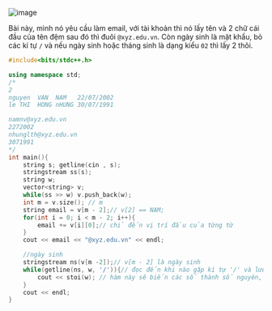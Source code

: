 ![image](https://github.com/Llam-a/Practice_Cpp/assets/115911041/743505e0-f5e1-4126-85a6-75c9761bf81d)

Bài này, mình nó yêu cầu làm email, với tài khoản thì nó lấy tên và 2 chữ cái đầu của tên đệm sau đó thì đuôi `@xyz.edu.vn`. Còn ngày sinh là mật khẩu, bỏ các kí tự `/` và nếu ngày sinh hoặc tháng sinh là dạng kiểu `02` thì lấy 2 thôi.

```cpp
#include<bits/stdc++.h>

using namespace std;
/*
2
nguyen  VAN  NAM   22/07/2002
le THI  HONG nHUNG 30/07/1991

namnv@xyz.edu.vn
2272002
nhunglth@xyz.edu.vn
3071991
*/
int main(){
    string s; getline(cin , s);
    stringstream ss(s);
    string w;
    vector<string> v;
    while(ss >> w) v.push_back(w);
    int m = v.size(); // m
    string email = v[m - 2];// v[2] == NAM;
    for(int i = 0; i < m - 2; i++){
        email += v[i][0];// chỉ đến vị trí đầu của từng từ
    }
    cout << email << "@xyz.edu.vn" << endl;

    //ngày sinh
    stringstream ns(v[m -2]);// v[m - 2] là ngày sinh 
    while(getline(ns, w, '/')){// đọc đến khi nào gặp kí tự '/' và lưu vào biến w
        cout << stoi(w); // hàm này sẽ biến các số thành số nguyên, và đổi 01 thành 1
    }
    cout << endl;
}
```
